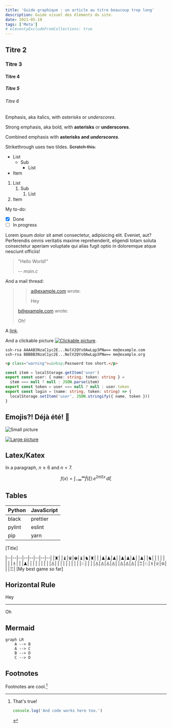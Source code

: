 ```yaml
---
title: 'Guide graphique : un article au titre beaucoup trop long'
description: Guide visuel des éléments du site.
date: 2021-05-10
tags: ['Meta']
# eleventyExcludeFromCollections: true
---
```


## Titre 2

### Titre 3

#### Titre 4

##### Titre 5

###### Titre 6

Emphasis, aka italics, with _asterisks_ or _underscores_.

Strong emphasis, aka bold, with **asterisks** or **underscores**.

Combined emphasis with **asterisks and _underscores_**.

Strikethrough uses two tildes. ~~Scratch this.~~

- List
  - Sub
    - List
- Item

1. List
   1. Sub
      1. List
1. Item

My to-do:

- [x] Done
- [ ] In progress

Lorem ipsum dolor sit amet consectetur, adipisicing elit. Eveniet, aut? Perferendis omnis veritatis maxime reprehenderit, eligendi totam soluta consectetur aperiam voluptate qui alias fugit optio in doloremque atque nesciunt officiis!

> "Hello World!"
>
> -- <cite>main.c</cite>

And a mail thread:

> > a@example.com wrote:
> >
> > Hey
>
> b@example.com wrote:
>
> Oh!

A [link](http://example.com 'Title').

And a clickable picture [![Clickable picture](https://picsum.photos/200/32)](https://example.org).

```
ssh-rsa AAAAB3NzaC1yc2E...NolV2QYs0AwLqp3PNw== me@example.com
ssh-rsa BBBBB3NzaC1yc2E...NolV2QYs0AwLqp3PNw== me@example.org
```

```html
<p class="warning">⚠&nbsp;Password too short.</p>
```

```ts
const item = localStorage.getItem('user')
export const user: { name: string; token: string } =
  item === null ? null : JSON.parse(item)
export const token = user === null ? null : user.token
export const login = (name: string, token: string) => {
  localStorage.setItem('user', JSON.stringify({ name, token }))
}
```

## Emojis?! Déjà été! 🤔

![Small picture](https://picsum.photos/300/200)

[![Large picture](https://picsum.photos/1200/600)](https://picsum.photos)

## Latex/Katex

In a paragraph, $n \ge 6$ and $n<7$.

$$
f(x) = \int_{-\infty}^\infty
    \hat f(\xi)\,e^{2 \pi i \xi x}
    \,d\xi
$$

## Tables

| Python | JavaScript |
| ------ | ---------- |
| black  | prettier   |
| pylint | eslint     |
| pip    | yarn       |

[Title]

|--|--|--|--|--|--|--|--|
|♜| |♝|♛|♚|♝|♞|♜|
| |♟|♟|♟| |♟|♟|♟|
|♟| |♞| | | | | |
| |♗| | |♟| | | |
| | | | |♙| | | |
| | | | | |♘| | |
|♙|♙|♙|♙| |♙|♙|♙|
|♖|♘|♗|♕|♔| | |♖|
[My best game so far]

## Horizontal Rule

Hey

---

Oh

## Mermaid

```mermaid
graph LR
    A --> B
    A --> C
    B --> D
    C --> D
```

## Footnotes

Footnotes are cool.[^cool]

[^cool]: That's true!

    ```js
    console.log('And code works here too.')
    ```
